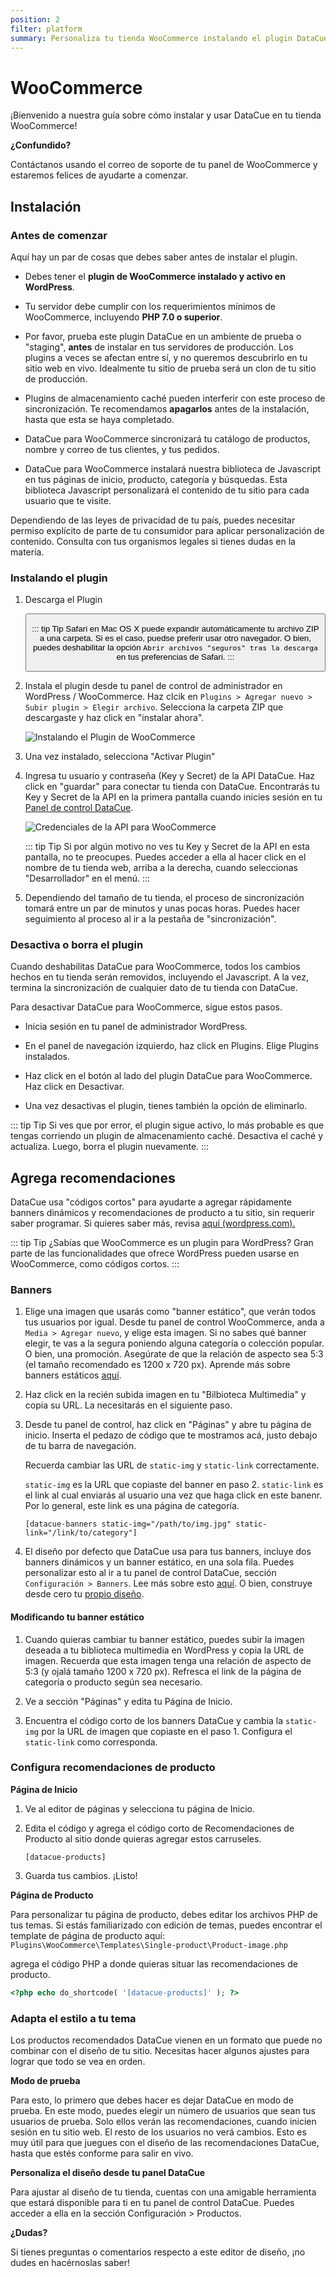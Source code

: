 ```yaml
---
position: 2
filter: platform
summary: Personaliza tu tienda WooCommerce instalando el plugin DataCue.
---
```


# WooCommerce <Badge text="beta" type="success"/>

¡Bienvenido a nuestra guía sobre cómo instalar y usar DataCue en tu tienda WooCommerce!

**¿Confundido?**

Contáctanos usando el correo de soporte de tu panel de WooCommerce y estaremos felices de ayudarte a comenzar. 

## Instalación

### Antes de comenzar

Aquí hay un par de cosas que debes saber antes de instalar el plugin. 

- Debes tener el **plugin de WooCommerce instalado y activo en WordPress**.

- Tu servidor debe cumplir con los requerimientos mínimos de WooCommerce, incluyendo **PHP 7.0 o superior**.

- Por favor, prueba este plugin DataCue en un ambiente de prueba o "staging", **antes** de instalar en tus servidores de producción. Los plugins a veces se afectan entre sí, y no queremos descubrirlo en tu sitio web en vivo. Idealmente tu sitio de prueba será un clon de tu sitio de producción. 

- Plugins de almacenamiento caché pueden interferir con este proceso de sincronización. Te recomendamos **apagarlos** antes de la instalación, hasta que esta se haya completado. 

- DataCue para WooCommerce sincronizará tu catálogo de productos, nombre y correo de tus clientes, y tus pedidos. 

- DataCue para WooCommerce instalará nuestra biblioteca de Javascript en tus páginas de inicio, producto, categoría y búsquedas. Esta biblioteca Javascript personalizará el contenido de tu sitio para cada usuario que te visite. 

Dependiendo de las leyes de privacidad de tu país, puedes necesitar permiso explícito de parte de tu consumidor para aplicar personalización de contenido. Consulta con tus organismos legales si tienes dudas en la materia. 


### Instalando el plugin

1. Descarga el Plugin

    <Button link="https://cdn.datacue.co/assets/integrations/datacue-woocommerce-latest.zip" text="Download"/>

    ::: tip Tip
    Safari en Mac OS X puede expandir automáticamente tu archivo ZIP a una carpeta. Si es el caso, puedse preferir usar otro navegador. O bien, puedes deshabilitar la opción `Abrir archivos "seguros" tras la descarga`  en tus preferencias de Safari.
    :::

2. Instala el plugin desde tu panel de control de administrador en WordPress / WooCommerce. Haz clcik en `Plugins > Agregar nuevo > Subir plugin > Elegir archivo`. Selecciona la carpeta ZIP que descargaste y haz click en "instalar ahora".

    ![Instalando el Plugin de WooCommerce](./images/woocommerce-install-plugin.gif)

3. Una vez instalado, selecciona "Activar Plugin"

4. Ingresa tu usuario y contraseña (Key y Secret) de la API DataCue. Haz click en "guardar" para conectar tu tienda con DataCue. Encontrarás tu Key y Secret de la API en la primera pantalla cuando inicies sesión en tu [Panel de control DataCue](https://app.datacue.co). 

    ![Credenciales de la API para WooCommerce](./images/woocommerce-enter-api-creds.gif)

    ::: tip Tip
    Si por algún motivo no ves tu Key y Secret de la API en esta pantalla, no te preocupes. Puedes acceder a ella al hacer click en el nombre de tu tienda web, arriba a la derecha, cuando seleccionas "Desarrollador" en el menú.
    :::

    
5. Dependiendo del tamaño de tu tienda, el proceso de sincronización tomará entre un par de minutos y unas pocas horas. Puedes hacer seguimiento al proceso al ir a la pestaña de "sincronización". 

### Desactiva o borra el plugin

Cuando deshabilitas DataCue para WooCommerce, todos los cambios hechos en tu tienda serán removidos, incluyendo el Javascript. A la vez, termina la sincronización de cualquier dato de tu tienda con DataCue.


Para desactivar DataCue para WooCommerce, sigue estos pasos.

- Inicia sesión en tu panel de administrador WordPress.

- En el panel de navegación izquierdo, haz click en Plugins. Elige Plugins instalados.

- Haz click en el botón al lado del plugin DataCue para WooCommerce. Haz click en Desactivar.

- Una vez desactivas el plugin, tienes también la opción de eliminarlo. 

::: tip Tip
Si ves que por error, el plugin sigue activo, lo más probable es que tengas corriendo un plugin de almacenamiento caché. Desactiva el caché y actualiza. Luego, borra el plugin nuevamente.
:::

## Agrega recomendaciones

DataCue usa "códigos cortos" para ayudarte a agregar rápidamente banners dinámicos y recomendaciones de producto a tu sitio, sin requerir saber programar. Si quieres saber más, revisa [aquí (wordpress.com).](https://en.support.wordpress.com/shortcodes/)

::: tip Tip
¿Sabías que WooCommerce es un plugin para WordPress? Gran parte de las funcionalidades que ofrece WordPress pueden usarse en WooCommerce, como códigos cortos. 
:::


### Banners

1. Elige una imagen que usarás como "banner estático", que verán todos tus usuarios por igual. Desde tu panel de control WooCommerce, anda a `Media > Agregar nuevo`, y elige esta imagen. Si no sabes qué banner elegir, te vas a la segura poniendo alguna categoría o colección popular. O bien, una promoción. Asegúrate de que la relación de aspecto sea 5:3 (el tamaño recomendado es 1200 x 720 px). Aprende más sobre banners estáticos [aquí](/banners).

2. Haz click en la recién subida imagen en tu "Bilbioteca Multimedia" y copia su URL. La necesitarás en el siguiente paso. 

3. Desde tu panel de control, haz click en "Páginas" y abre tu página de inicio. Inserta el pedazo de código que te mostramos acá, justo debajo de tu barra de navegación. 

    Recuerda cambiar las URL de `static-img` y `static-link` correctamente.

    `static-img` es la URL que copiaste del banner en paso 2. 
    `static-link` es el link al cual enviarás al usuario una vez que haga click en este banenr. Por lo general, este link es una página de categoría.

    ```
    [datacue-banners static-img="/path/to/img.jpg" static-link="/link/to/category"]
    ```

4. El diseño por defecto que DataCue usa para tus banners, incluye dos banners dinámicos y un banner estático, en una sola fila. Puedes personalizar esto al ir a tu panel de control DataCue, sección `Configuración > Banners`. Lee más sobre esto [aquí](/banners/layout.html). O bien, construye desde cero tu [propio diseño](#custom-layout).

#### Modificando tu banner estático 

1. Cuando quieras cambiar tu banner estático, puedes subir la imagen deseada a tu biblioteca multimedia en WordPress y copia la URL de imagen. Recuerda que esta imagen tenga una relación de aspecto de 5:3 (y ojalá tamaño 1200 x 720 px). Refresca el link de la página de categoría o producto según sea necesario. 

2. Ve a sección "Páginas" y edita tu Página de Inicio. 

3. Encuentra el código corto de los banners DataCue y cambia la `static-img` por la URL de imagen que copiaste en el paso 1. Configura el `static-link` como corresponda.

### Configura recomendaciones de producto

**Página de Inicio**

1. Ve al editor de páginas y selecciona tu página de Inicio. 

2. Edita el código y agrega el código corto de Recomendaciones de Producto al sitio donde quieras agregar estos carruseles. 

    ```
    [datacue-products]
    ```

3. Guarda tus cambios. ¡Listo!

**Página de Producto**

Para personalizar tu página de producto, debes editar los archivos PHP de tus temas. 
Si estás familiarizado con edición de temas, puedes encontrar el template de página de producto aquí: `Plugins\WooCommerce\Templates\Single-product\Product-image.php`

agrega el código PHP a donde quieras situar las recomendaciones de producto. 

```php
<?php echo do_shortcode( '[datacue-products]' ); ?>
```

### Adapta el estilo a tu tema

Los productos recomendados DataCue vienen en un formato que puede no combinar con el diseño de tu sitio. Necesitas hacer algunos ajustes para lograr que todo se vea en orden. 

**Modo de prueba**

Para esto, lo primero que debes hacer es dejar DataCue en modo de prueba. En este modo, puedes elegir un número de usuarios que sean tus usuarios de prueba. Solo ellos verán las recomendaciones, cuando inicien sesión en tu sitio web. El resto de los usuarios no verá cambios. Esto es muy útil para que juegues con el diseño de las recomendaciones DataCue, hasta que estés conforme para salir en vivo. 

**Personaliza el diseño desde tu panel DataCue**

Para ajustar al diseño de tu tienda, cuentas con una amigable herramienta que estará disponible para ti en tu panel de control DataCue. Puedes acceder a ella en la sección Configuración > Productos.

**¿Dudas?**

Si tienes preguntas o comentarios respecto a este editor de diseño, ¡no dudes en hacérnoslas saber!

